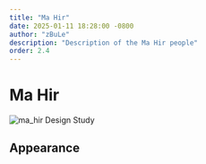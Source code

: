 ```yaml
---
title: "Ma Hir"
date: 2025-01-11 18:28:00 -0800
author: "zBuLe"
description: "Description of the Ma Hir people"
order: 2.4
---
```


# Ma Hir

![ma_hir Design Study](/images/ma_hir_design_study.png "ma_hir Design Study")  

## Appearance
